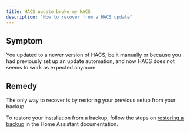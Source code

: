 ```yaml
---
title: HACS update broke my HACS
description: "How to recover from a HACS update"
---
```


## Symptom

You updated to a newer version of HACS, be it manually or because you had previously set up an update automation, and now HACS does not seems to work as expected anymore.

## Remedy

The only way to recover is by restoring your previous setup from your backup.

To restore your installation from a backup, follow the steps on [restoring a backup](https://www.home-assistant.io/integrations/backup/#restoring-a-backup) in the Home Assistant documentation.
